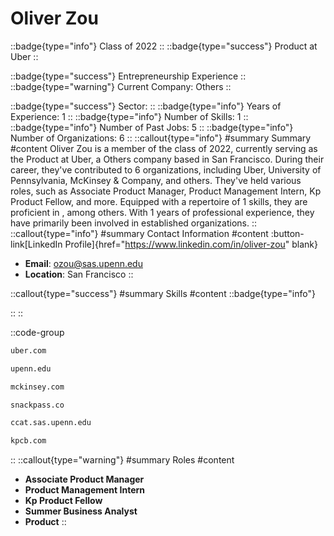 # Oliver Zou
::badge{type="info"}
Class of 2022
::
::badge{type="success"}
Product at Uber
::

::badge{type="success"}
Entrepreneurship Experience
::
::badge{type="warning"}
Current Company: Others
::

::badge{type="success"}
Sector: 
::
::badge{type="info"}
Years of Experience: 1
::
::badge{type="info"}
Number of Skills: 1
::
::badge{type="info"}
Number of Past Jobs: 5
::
::badge{type="info"}
Number of Organizations: 6
::
::callout{type="info"}
#summary
Summary
#content
Oliver Zou is a member of the class of 2022, currently serving as the Product at Uber, a Others company based in San Francisco. During their career, they've contributed to 6 organizations, including Uber, University of Pennsylvania, McKinsey & Company, and others. They've held various roles, such as Associate Product Manager, Product Management Intern, Kp Product Fellow, and more. Equipped with a repertoire of 1 skills, they are proficient in , among others.  With 1 years of professional experience, they have primarily been involved in established organizations.
::
::callout{type="info"}
#summary
Contact Information
#content
:button-link[LinkedIn Profile]{href="https://www.linkedin.com/in/oliver-zou" blank}
- **Email**: ozou@sas.upenn.edu
- **Location**: San Francisco
::

::callout{type="success"}
#summary
Skills
#content
::badge{type="info"}

::
::

::code-group
```bash [Uber]
uber.com
```
```bash [University of Pennsylvania]
upenn.edu
```
```bash [McKinsey & Company]
mckinsey.com
```
```bash [Snackpass]
snackpass.co
```
```bash [AMERICAN RESEARCH INSTITUTE IN TURKEY]
ccat.sas.upenn.edu
```
```bash [Kleiner Perkins Caufield & Byers]
kpcb.com
```
::
::callout{type="warning"}
#summary
Roles
#content
- **Associate Product Manager**
- **Product Management Intern**
- **Kp Product Fellow**
- **Summer Business Analyst**
- **Product**
::

